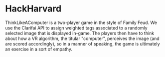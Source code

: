 # HackHarvard
ThinkLikeAComputer is a two-player game in the style of Family Feud. We use the Clarifai API to assign weighted tags associated to a randomly selected image that is displayed in-game. The players then have to think about how a VR algorithm, the titular "computer", perceives the image (and are scored accordingly), so in a manner of speaking, the game is ultimately an exercise in a sort of empathy.
